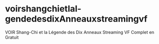 # voirshangchietlal-gendedesdixAnneauxstreamingvf
VOIR Shang-Chi et la Légende des Dix Anneaux Streaming VF Complet en Gratuit

